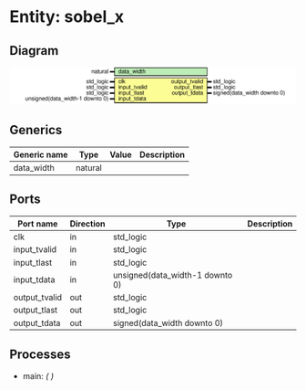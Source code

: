 # Entity: sobel_x
## Diagram
![Diagram](sobel_x.svg "Diagram")
## Generics
| Generic name | Type    | Value | Description |
| ------------ | ------- | ----- | ----------- |
| data_width   | natural |       |             |
## Ports
| Port name     | Direction | Type                            | Description |
| ------------- | --------- | ------------------------------- | ----------- |
| clk           | in        | std_logic                       |             |
| input_tvalid  | in        | std_logic                       |             |
| input_tlast   | in        | std_logic                       |             |
| input_tdata   | in        | unsigned(data_width-1 downto 0) |             |
| output_tvalid | out       | std_logic                       |             |
| output_tlast  | out       | std_logic                       |             |
| output_tdata  | out       | signed(data_width downto 0)     |             |
## Processes
- main: _(  )_

